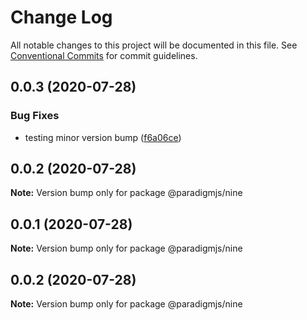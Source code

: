 # Change Log

All notable changes to this project will be documented in this file.
See [Conventional Commits](https://conventionalcommits.org) for commit guidelines.

## 0.0.3 (2020-07-28)


### Bug Fixes

* testing minor version bump ([f6a06ce](https://github.com/lunaris-studios/paradigm/commit/f6a06cead3ddfc86cd3465e15646f0b667294d27))





## 0.0.2 (2020-07-28)

**Note:** Version bump only for package @paradigmjs/nine





## 0.0.1 (2020-07-28)

**Note:** Version bump only for package @paradigmjs/nine





## 0.0.2 (2020-07-28)

**Note:** Version bump only for package @paradigmjs/nine
